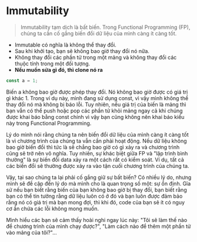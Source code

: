 
# Immutability

> Immutability tạm dịch là bất biến. Trong Functional Programming (FP), chúng ta cần cố gắng biến đổi dữ liệu của mình càng ít càng tốt.

- Immutable có nghĩa là không thể thay đổi.
- Sau khi khởi tạo, bạn sẽ không bao giờ thay đổi nó nữa.
- Không thay đổi các phần tử trong một mảng và không thay đổi các thuộc tính trong một đối tượng.
- **Nếu muốn sửa gì đó, thì clone nó ra**

```js
const a = 1;
```

Biến a không bao giờ được phép thay đổi. Nó không bao giờ được có giá trị gì khác 1. Trong ví dụ này, mình đang sử dụng const, vì vậy mình không thể thay đổi nó mà không bị báo lỗi. 
Tuy nhiên, nếu giá trị của biến là mảng thì bạn vẫn có thể push hoặc pop các phần tử khỏi mảng ngay cả khi chúng được khai báo bằng const chính vì vậy bạn cũng không nên khai báo kiểu này trong Functional Programming.

Lý do mình nói rằng chúng ta nên biến đổi dữ liệu của mình càng ít càng tốt là vì chương trình của chúng ta vẫn cần phải hoạt động. Nếu dữ liệu không bao giờ biến đổi thì tức là sẽ chẳng bao giờ có gì xảy ra và chương trình cũng sẽ trở nên vô nghĩa. Tuy nhiên, sự khác biệt giữa FP và "lập trình bình thường" là sự biến đổi data xảy ra một cách rất có kiểm soát. Ví dụ, tất cả các biến đổi sẽ thường được xảy ra vào tận cuối chương trình của chúng ta. 

Vậy, tại sao chúng ta lại phải cố gắng giữ sự bất biến? Có nhiều lý do, nhưng mình sẽ đề cập đến lý do mà mình cho là quan trọng số một: sự ổn định. Gỉa sử nếu bạn biết rằng biến của bạn không bao giờ bị thay đổi, bạn biết rằng bạn có thể tin tưởng rằng dữ liệu luôn có ở đó và bạn luôn được đảm bảo rằng nó có giá trị mà bạn mong đợi, thì khi đó, code của bạn sẽ ít có nguy cơ ẩn chứa các lỗi không mong muốn.

Mình hiểu các bạn sẽ cảm thấy hoài nghi ngay lúc này: "Tôi sẽ làm thế nào để chương trình của mình chạy được?", "Làm cách nào để thêm một phần tử vào mảng của tôi?"...